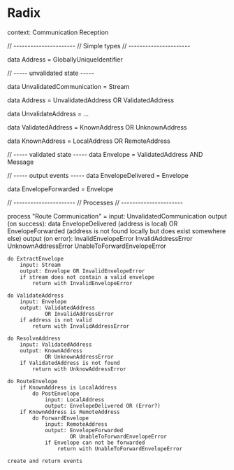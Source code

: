 # Radix

context: Communication Reception

// ----------------------
// Simple types
// ----------------------

data Address = GloballyUniqueIdentifier

// ----- unvalidated state -----

data UnvalidatedCommunication =
    Stream

data Address = 
    UnvalidatedAddress
    OR ValidatedAddress

data UnvalidateAddress = ...

data ValidatedAddress = 
    KnownAddress
    OR UnknownAddress

data KnownAddress = 
    LocalAddress
    OR RemoteAddress

// ----- validated state -----
data Envelope =
    ValidatedAddress
    AND Message

// ----- output events -----
data EnvelopeDelivered =
    Envelope

data EnvelopeForwarded =
    Envelope

// ----------------------
// Processes
// ----------------------

process "Route Communication" =
    input: UnvalidatedCommunication
    output (on success):
        data EnvelopeDelivered (address is local)
        OR EnvelopeForwarded (address is not found locally but does exist somewhere else)
    output (on error):
        InvalidEnvelopeError
        InvalidAddressError
        UnknownAddressError
        UnableToForwardEnvelopeError

    do ExtractEnvelope
        input: Stream
        output: Envelope OR InvalidEnvelopeError
        if stream does not contain a valid envelope
            return with InvalidEnvelopeError

    do ValidateAddress
        input: Envelope
        output: ValidatedAddress 
                OR InvalidAddressError
        if address is not valid
            return with InvalidAddressError

    do ResolveAddress
        input: ValidatedAddress
        output: KnownAddress 
                OR UnknownAddressError
        if ValidatedAddress is not found
            return with UnknowAddressError

    do RouteEnvelope
        if KnownAddress is LocalAddress
            do PostEnvelope
                input: LocalAddress
                output: EnvelopeDelivered OR (Error?)
        if KnownAddress is RemoteAddress
            do ForwardEnvelope
                input: RemoteAddress
                output: EnvelopeForwarded 
                        OR UnableToForwardEnvelopeError
                if Envelope can not be forwarded
                    return with UnableToForwardEnvelopeError

    create and return events
